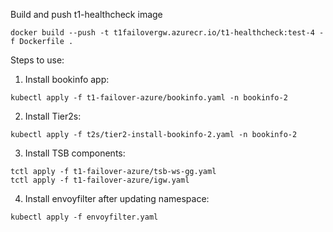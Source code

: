 Build and push t1-healthcheck image

`docker build --push -t t1failovergw.azurecr.io/t1-healthcheck:test-4 -f Dockerfile .  `

Steps to use:

1. Install bookinfo app:

`kubectl apply -f t1-failover-azure/bookinfo.yaml -n bookinfo-2`

2. Install Tier2s:

`kubectl apply -f t2s/tier2-install-bookinfo-2.yaml -n bookinfo-2`

3. Install TSB components:

```
tctl apply -f t1-failover-azure/tsb-ws-gg.yaml  
tctl apply -f t1-failover-azure/igw.yaml  
```

4. Install envoyfilter after updating namespace:

`kubectl apply -f envoyfilter.yaml`